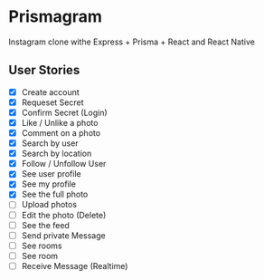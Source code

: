 # Prismagram

Instagram clone withe Express + Prisma + React and React Native

## User Stories

- [x] Create account
- [x] Requeset Secret
- [x] Confirm Secret (Login)
- [x] Like / Unlike a photo
- [x] Comment on a photo
- [x] Search by user
- [x] Search by location
- [x] Follow / Unfollow User
- [x] See user profile
- [x] See my profile
- [x] See the full photo
- [ ] Upload photos
- [ ] Edit the photo (Delete)
- [ ] See the feed
- [ ] Send private Message
- [ ] See rooms
- [ ] See room
- [ ] Receive Message (Realtime)

